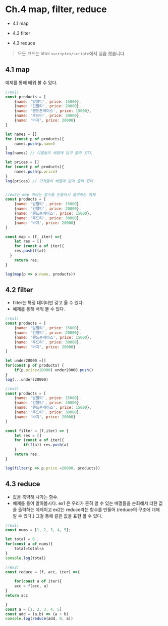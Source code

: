 # Ch.4 map, filter, reduce

* 4.1 map

* 4.2 filter

* 4.3 reduce

  

> 모든 코드는  html `<script></script>`에서 실습 했습니다.

## 4.1 map

예제를 통해 배워 볼 수 있다.

~~~javascript
//ex1)
const products = [
    {name: '발팔티', price: 15000},
    {name: '긴팔티', price: 20000},
    {name: '핸드폰케이스', price: 15000},
    {name: '후드티', price: 30000},
	{name: '바지', price: 20000}
]

let names = []
for (const p of products){
    names.push(p.name)
}
log(names) // 이름들이 배열에 담겨 출력 된다.

let prices = []
for (const p of products){
    names.push(p.price)
}
log(prices) // 가격들이 배열에 담겨 출력 된다.


//ex2는 map 이라는 함수를 만들어서 출력하는 예제
const products = [
    {name: '발팔티', price: 15000},
    {name: '긴팔티', price: 20000},
    {name: '핸드폰케이스', price: 15000},
    {name: '후드티', price: 30000},
	{name: '바지', price: 20000}
]

const map = (f, iter) =>{
    let res = []
	for (const a of iter){
    res.push(f(a))
  }
	return res;
}

log(map(p => p.name, products))
~~~

## 4.2 filter

* filter는 특정 데이터만 갖고 올 수 있다.
* 예제를 통해 배워 볼 수 있다.

~~~javascript
//ex1)
const products = [
    {name: '발팔티', price: 15000},
    {name: '긴팔티', price: 20000},
    {name: '핸드폰케이스', price: 15000},
    {name: '후드티', price: 30000},
	{name: '바지', price: 20000}
]

let under20000 =[]
for(const p of products) {
    if(p.price<20000) under20000.push()
}
log(...unders20000)
~~~

~~~javascript
//ex2)
const products = [
    {name: '발팔티', price: 15000},
    {name: '긴팔티', price: 20000},
    {name: '핸드폰케이스', price: 15000},
    {name: '후드티', price: 30000},
	{name: '바지', price: 20000}
]

const filter = (f,iter) => {
    let res = []
    for (const a of iter){ 
        if(f(a)) res.push(a)
    }
    return res;
}

log(filter(p => p.price <20000, products))
~~~

## 4.3 reduce

* 값을 축약해 나가는 함수.
* 예제를 들어 알아봅시다.  ex1 은 우리가 흔히 알 수 있는 배열들을 순회해서 더한 값을 출력하는 예제이고 ex2는 reduce라는 함수를 만들어 (reduce의 구조에 대해 알 수 있다.) 그걸 통해 같은 값을 표현 할 수 있다.

~~~javascript
//ex1)
const nums = [1, 2, 3, 4, 5];

let total = 0 ;
for(const a of nums){
    total=total+a           
}
console.log(total)
~~~

~~~javascript
//ex2)
const reduce = (f, acc, iter) =>{
    
    for(const a of iter){
    acc = f(acc, a)      
}
return acc

}
const a = [1, 2, 3, 4, 5]
const add = (a,b) => (a + b)
console.log(reduce(add, 0, a))
~~~

